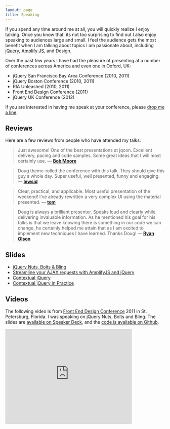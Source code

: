 ```yaml
---
layout: page
title: Speaking
---
```


If you spend any time around me at all, you will quickly realize I enjoy talking. Once you know that, its not too surprising to find out I also enjoy speaking to audiences large and small. I feel the audience gets the most benefit when I am talking about topics I am passionate about, including [jQuery](http://jquery.com), [Amplify JS](http://amplifyjs.com), and Design.

Over the past few years I have had the pleasure of presenting at a number of conferences across America and even one in Oxford, UK:

* jQuery San Francisco Bay Area Conference (2010, 2011)
* jQuery Boston Conference (2010, 2011)
* RIA Unleashed (2010, 2011)
* Front End Design Conference (2011)
* jQuery UK Conference (2012)

If you are interested in having me speak at your conference, please [drop me a line](mailto:doug@dougneiner.com?subject=Conference).

<h2 id="reviews">Reviews</h2>

Here are a few reviews from people who have attended my talks:

> Just awesome! One of the best presentations at jqcon. Excellent delivery, pacing and code samples. Some great ideas that I will most certainly use. &mdash; **[Bob Moore](http://twitter.com/Remoorejr)**


> Doug theme-rolled the conference with this talk. They should give this guy a whole day. Super useful, well presented, funny and engaging. &mdash; **[lewsid](http://speakerrate.com/talks/8519-contextual-jquery-in-practice#c16337)**


> Clear, practical, and applicable. Most useful presentation of the weekend! I've already rewritten a very complex UI using the material presented. &mdash; **[tom](http://speakerrate.com/talks/8519-contextual-jquery-in-practice#c16374)**


> Doug is always a brilliant presenter. Speaks loud and clearly while delivering invaluable information. As he mentioned his goal for his talks is that we leave knowing there is something in our code we can change, he certainly helped me attain that as I am excited to implement new techniques I have learned. Thanks Doug! &mdash; **[Ryan Olson](http://twitter.com/#!/ryanolson)**

<h2 id="slides">Slides</h2>

* [jQuery Nuts, Bolts & Bling](http://speakerdeck.com/u/dougneiner/p/jquery-nuts-bolts-and-bling)
* [Streamline your AJAX requests with AmplifyJS and jQuery](http://speakerdeck.com/u/dougneiner/p/streamline-your-ajax-requests-with-amplifyjs-and-jquery)
* [Contextual jQuery](http://speakerdeck.com/u/dougneiner/p/contextual-jquery-2012)
* [Contextual jQuery in Practice](http://speakerdeck.com/u/dougneiner/p/contextual-jquery-in-practice)

<h2 id="videos">Videos</h2>

The following video is from [Front End Design Conference](http://frontenddesignconf.com) 2011 in St. Petersburg, Florida. I was speaking on jQuery Nuts, Bolts and Bling. The slides are [available on Speaker Deck](http://speakerdeck.com/u/dougneiner/p/jquery-nuts-bolts-and-bling), and the [code is available on Github](https://github.com/dcneiner/jQuery-Bling).

<iframe src="http://player.vimeo.com/video/29066808" width="400" height="300" frameborder="0" webkitAllowFullScreen mozallowfullscreen allowFullScreen></iframe>
